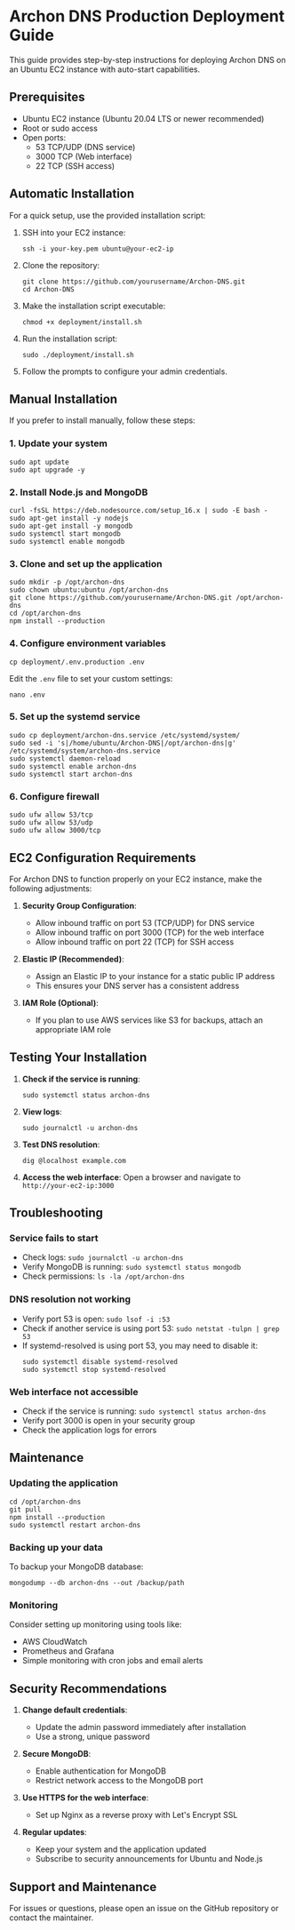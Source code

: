 # Archon DNS Production Deployment Guide

This guide provides step-by-step instructions for deploying Archon DNS on an Ubuntu EC2 instance with auto-start capabilities.

## Prerequisites

- Ubuntu EC2 instance (Ubuntu 20.04 LTS or newer recommended)
- Root or sudo access
- Open ports:
  - 53 TCP/UDP (DNS service)
  - 3000 TCP (Web interface)
  - 22 TCP (SSH access)

## Automatic Installation

For a quick setup, use the provided installation script:

1. SSH into your EC2 instance:
   ```
   ssh -i your-key.pem ubuntu@your-ec2-ip
   ```

2. Clone the repository:
   ```
   git clone https://github.com/yourusername/Archon-DNS.git
   cd Archon-DNS
   ```

3. Make the installation script executable:
   ```
   chmod +x deployment/install.sh
   ```

4. Run the installation script:
   ```
   sudo ./deployment/install.sh
   ```

5. Follow the prompts to configure your admin credentials.

## Manual Installation

If you prefer to install manually, follow these steps:

### 1. Update your system
```
sudo apt update
sudo apt upgrade -y
```

### 2. Install Node.js and MongoDB
```
curl -fsSL https://deb.nodesource.com/setup_16.x | sudo -E bash -
sudo apt-get install -y nodejs
sudo apt-get install -y mongodb
sudo systemctl start mongodb
sudo systemctl enable mongodb
```

### 3. Clone and set up the application
```
sudo mkdir -p /opt/archon-dns
sudo chown ubuntu:ubuntu /opt/archon-dns
git clone https://github.com/yourusername/Archon-DNS.git /opt/archon-dns
cd /opt/archon-dns
npm install --production
```

### 4. Configure environment variables
```
cp deployment/.env.production .env
```

Edit the `.env` file to set your custom settings:
```
nano .env
```

### 5. Set up the systemd service
```
sudo cp deployment/archon-dns.service /etc/systemd/system/
sudo sed -i 's|/home/ubuntu/Archon-DNS|/opt/archon-dns|g' /etc/systemd/system/archon-dns.service
sudo systemctl daemon-reload
sudo systemctl enable archon-dns
sudo systemctl start archon-dns
```

### 6. Configure firewall
```
sudo ufw allow 53/tcp
sudo ufw allow 53/udp
sudo ufw allow 3000/tcp
```

## EC2 Configuration Requirements

For Archon DNS to function properly on your EC2 instance, make the following adjustments:

1. **Security Group Configuration**:
   - Allow inbound traffic on port 53 (TCP/UDP) for DNS service
   - Allow inbound traffic on port 3000 (TCP) for the web interface
   - Allow inbound traffic on port 22 (TCP) for SSH access

2. **Elastic IP (Recommended)**:
   - Assign an Elastic IP to your instance for a static public IP address
   - This ensures your DNS server has a consistent address

3. **IAM Role (Optional)**:
   - If you plan to use AWS services like S3 for backups, attach an appropriate IAM role

## Testing Your Installation

1. **Check if the service is running**:
   ```
   sudo systemctl status archon-dns
   ```

2. **View logs**:
   ```
   sudo journalctl -u archon-dns
   ```

3. **Test DNS resolution**:
   ```
   dig @localhost example.com
   ```

4. **Access the web interface**:
   Open a browser and navigate to `http://your-ec2-ip:3000`

## Troubleshooting

### Service fails to start
- Check logs: `sudo journalctl -u archon-dns`
- Verify MongoDB is running: `sudo systemctl status mongodb`
- Check permissions: `ls -la /opt/archon-dns`

### DNS resolution not working
- Verify port 53 is open: `sudo lsof -i :53`
- Check if another service is using port 53: `sudo netstat -tulpn | grep 53`
- If systemd-resolved is using port 53, you may need to disable it:
  ```
  sudo systemctl disable systemd-resolved
  sudo systemctl stop systemd-resolved
  ```

### Web interface not accessible
- Check if the service is running: `sudo systemctl status archon-dns`
- Verify port 3000 is open in your security group
- Check the application logs for errors

## Maintenance

### Updating the application
```
cd /opt/archon-dns
git pull
npm install --production
sudo systemctl restart archon-dns
```

### Backing up your data
To backup your MongoDB database:
```
mongodump --db archon-dns --out /backup/path
```

### Monitoring
Consider setting up monitoring using tools like:
- AWS CloudWatch
- Prometheus and Grafana
- Simple monitoring with cron jobs and email alerts

## Security Recommendations

1. **Change default credentials**:
   - Update the admin password immediately after installation
   - Use a strong, unique password

2. **Secure MongoDB**:
   - Enable authentication for MongoDB
   - Restrict network access to the MongoDB port

3. **Use HTTPS for the web interface**:
   - Set up Nginx as a reverse proxy with Let's Encrypt SSL

4. **Regular updates**:
   - Keep your system and the application updated
   - Subscribe to security announcements for Ubuntu and Node.js

## Support and Maintenance

For issues or questions, please open an issue on the GitHub repository or contact the maintainer.
